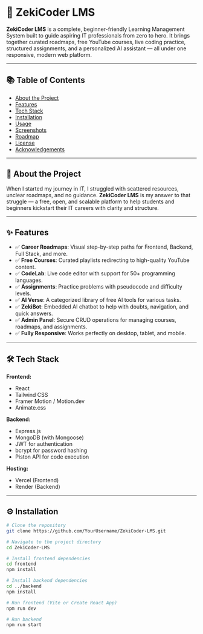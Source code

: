 # 🚀 ZekiCoder LMS

**ZekiCoder LMS** is a complete, beginner-friendly Learning Management System built to guide aspiring IT professionals from zero to hero. It brings together curated roadmaps, free YouTube courses, live coding practice, structured assignments, and a personalized AI assistant — all under one responsive, modern web platform.

---

## 📚 Table of Contents

- [About the Project](#about-the-project)
- [Features](#features)
- [Tech Stack](#tech-stack)
- [Installation](#installation)
- [Usage](#usage)
- [Screenshots](#screenshots)
- [Roadmap](#roadmap)
- [License](#license)
- [Acknowledgements](#acknowledgements)

---

## 📖 About the Project

When I started my journey in IT, I struggled with scattered resources, unclear roadmaps, and no guidance. **ZekiCoder LMS** is my answer to that struggle — a free, open, and scalable platform to help students and beginners kickstart their IT careers with clarity and structure.

---

## ✨ Features

- ✅ **Career Roadmaps**: Visual step-by-step paths for Frontend, Backend, Full Stack, and more.
- ✅ **Free Courses**: Curated playlists redirecting to high-quality YouTube content.
- ✅ **CodeLab**: Live code editor with support for 50+ programming languages.
- ✅ **Assignments**: Practice problems with pseudocode and difficulty levels.
- ✅ **AI Verse**: A categorized library of free AI tools for various tasks.
- ✅ **ZekiBot**: Embedded AI chatbot to help with doubts, navigation, and quick answers.
- ✅ **Admin Panel**: Secure CRUD operations for managing courses, roadmaps, and assignments.
- ✅ **Fully Responsive**: Works perfectly on desktop, tablet, and mobile.

---

## 🛠 Tech Stack

**Frontend:**
- React
- Tailwind CSS
- Framer Motion / Motion.dev
- Animate.css

**Backend:**
- Express.js
- MongoDB (with Mongoose)
- JWT for authentication
- bcrypt for password hashing
- Piston API for code execution

**Hosting:**
- Vercel (Frontend)
- Render (Backend)

---

## ⚙️ Installation

```bash
# Clone the repository
git clone https://github.com/YourUsername/ZekiCoder-LMS.git

# Navigate to the project directory
cd ZekiCoder-LMS

# Install frontend dependencies
cd frontend
npm install

# Install backend dependencies
cd ../backend
npm install

# Run frontend (Vite or Create React App)
npm run dev

# Run backend
npm run start
